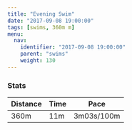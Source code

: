 ```yaml
---
title: "Evening Swim"
date: "2017-09-08 19:00:00"
tags: [swims, 360m m]
menu:
  nav:
    identifier: "2017-09-08 19:00:00"
    parent: "swims"
    weight: 130
---
```


### Stats

| Distance | Time | Pace |
|----------|------|------|
|360m|11m|3m03s/100m|
